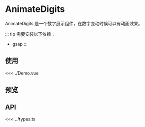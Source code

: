 <script setup lang="ts">
import Demo from './Demo.vue'
</script>

# AnimateDigits

AnimateDigits 是一个数字展示组件，在数字变动时候可以有动画效果。

::: tip
需要安装以下依赖：

+ gsap
:::

## 使用

<<< ./Demo.vue

## 预览

<ClientOnly>
  <Demo />
</ClientOnly>

## API

<<< ../types.ts
